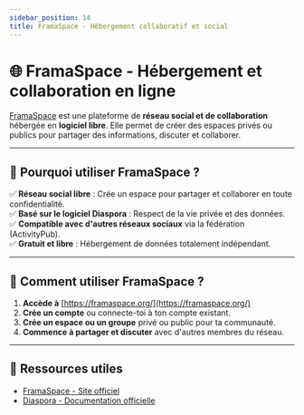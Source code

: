 ```yaml
---
sidebar_position: 14
title: FramaSpace - Hébergement collaboratif et social
---
```


# 🌐 FramaSpace - Hébergement et collaboration en ligne

[FramaSpace](https://framaspace.org/) est une plateforme de **réseau social et de collaboration** hébergée en **logiciel libre**. Elle permet de créer des espaces privés ou publics pour partager des informations, discuter et collaborer.

---

## 🎯 Pourquoi utiliser FramaSpace ?
✅ **Réseau social libre** : Crée un espace pour partager et collaborer en toute confidentialité.  
✅ **Basé sur le logiciel Diaspora** : Respect de la vie privée et des données.  
✅ **Compatible avec d'autres réseaux sociaux** via la fédération (ActivityPub).  
✅ **Gratuit et libre** : Hébergement de données totalement indépendant.

---

## 📌 Comment utiliser FramaSpace ?
1. **Accède à** [https://framaspace.org/](https://framaspace.org/)
2. **Crée un compte** ou connecte-toi à ton compte existant.
3. **Crée un espace ou un groupe** privé ou public pour ta communauté.
4. **Commence à partager et discuter** avec d'autres membres du réseau.

---

## 🔗 Ressources utiles
- [FramaSpace - Site officiel](https://framaspace.org/)
- [Diaspora - Documentation officielle](https://diasporafoundation.org/)
